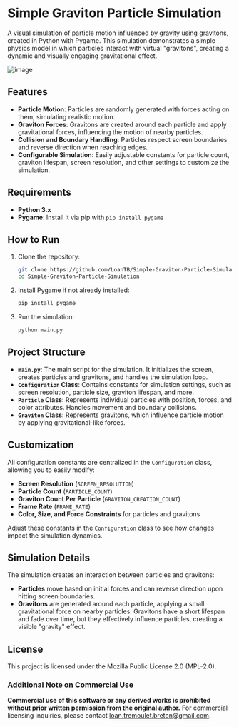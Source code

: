 # Simple Graviton Particle Simulation

A visual simulation of particle motion influenced by gravity using gravitons, created in Python with Pygame. This simulation demonstrates a simple physics model in which particles interact with virtual "gravitons", creating a dynamic and visually engaging gravitational effect.

![image](https://github.com/user-attachments/assets/a6addc7e-8a35-4c5a-9e63-ca64ecdc5b0c)

## Features

- **Particle Motion**: Particles are randomly generated with forces acting on them, simulating realistic motion.
- **Graviton Forces**: Gravitons are created around each particle and apply gravitational forces, influencing the motion of nearby particles.
- **Collision and Boundary Handling**: Particles respect screen boundaries and reverse direction when reaching edges.
- **Configurable Simulation**: Easily adjustable constants for particle count, graviton lifespan, screen resolution, and other settings to customize the simulation.

## Requirements

- **Python 3.x**
- **Pygame**: Install it via pip with `pip install pygame`

## How to Run

1. Clone the repository:
   ```bash
   git clone https://github.com/LoanTB/Simple-Graviton-Particle-Simulation.git
   cd Simple-Graviton-Particle-Simulation
   ```

2. Install Pygame if not already installed:
   ```bash
   pip install pygame
   ```

3. Run the simulation:
   ```bash
   python main.py
   ```

## Project Structure

- **`main.py`**: The main script for the simulation. It initializes the screen, creates particles and gravitons, and handles the simulation loop.
- **`Configuration` Class**: Contains constants for simulation settings, such as screen resolution, particle size, graviton lifespan, and more.
- **`Particle` Class**: Represents individual particles with position, forces, and color attributes. Handles movement and boundary collisions.
- **`Graviton` Class**: Represents gravitons, which influence particle motion by applying gravitational-like forces.

## Customization

All configuration constants are centralized in the `Configuration` class, allowing you to easily modify:

- **Screen Resolution** (`SCREEN_RESOLUTION`)
- **Particle Count** (`PARTICLE_COUNT`)
- **Graviton Count Per Particle** (`GRAVITON_CREATION_COUNT`)
- **Frame Rate** (`FRAME_RATE`)
- **Color, Size, and Force Constraints** for particles and gravitons

Adjust these constants in the `Configuration` class to see how changes impact the simulation dynamics.

## Simulation Details

The simulation creates an interaction between particles and gravitons:
- **Particles** move based on initial forces and can reverse direction upon hitting screen boundaries.
- **Gravitons** are generated around each particle, applying a small gravitational force on nearby particles. Gravitons have a short lifespan and fade over time, but they effectively influence particles, creating a visible "gravity" effect.

## License

This project is licensed under the Mozilla Public License 2.0 (MPL-2.0).

### Additional Note on Commercial Use
**Commercial use of this software or any derived works is prohibited without prior written permission from the original author.** For commercial licensing inquiries, please contact loan.tremoulet.breton@gmail.com.
